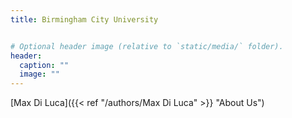 ```yaml
---
title: Birmingham City University


# Optional header image (relative to `static/media/` folder).
header:
  caption: ""
  image: ""
---
```


[Max Di Luca]({{< ref "/authors/Max Di Luca" >}} "About Us")
